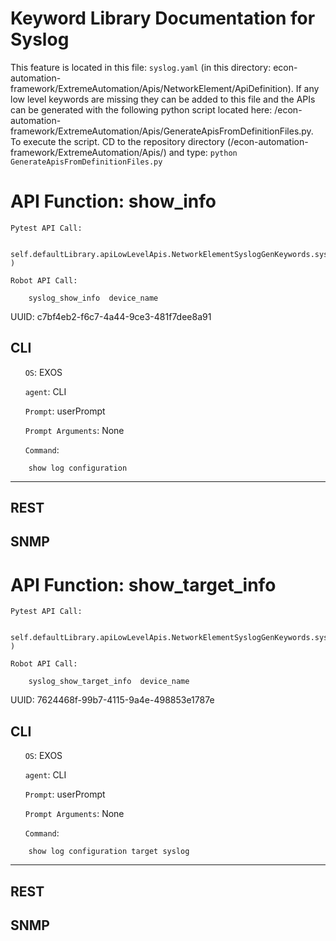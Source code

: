 # Keyword Library Documentation for Syslog
This feature is located in this file: `syslog.yaml` (in this directory: econ-automation-framework/ExtremeAutomation/Apis/NetworkElement/ApiDefinition). If any low level keywords are missing they can be added to this file and the APIs can be generated with the following python script located here: /econ-automation-framework/ExtremeAutomation/Apis/GenerateApisFromDefinitionFiles.py. To execute the script. CD to the repository directory (/econ-automation-framework/ExtremeAutomation/Apis/) and type: `python GenerateApisFromDefinitionFiles.py`

# API Function: show_info
	Pytest API Call: 

		self.defaultLibrary.apiLowLevelApis.NetworkElementSyslogGenKeywords.syslog_show_info(device_name )

	Robot API Call: 

		syslog_show_info  device_name  

UUID: c7bf4eb2-f6c7-4a44-9ce3-481f7dee8a91
## CLI
&nbsp;&nbsp;&nbsp;&nbsp;&nbsp;&nbsp;`OS`: EXOS

&nbsp;&nbsp;&nbsp;&nbsp;&nbsp;&nbsp;`agent`: CLI

&nbsp;&nbsp;&nbsp;&nbsp;&nbsp;&nbsp;`Prompt`: userPrompt

&nbsp;&nbsp;&nbsp;&nbsp;&nbsp;&nbsp;`Prompt Arguments`: None

&nbsp;&nbsp;&nbsp;&nbsp;&nbsp;&nbsp;`Command`:

		show log configuration

----------------------------------------------


## REST
## SNMP
# API Function: show_target_info
	Pytest API Call: 

		self.defaultLibrary.apiLowLevelApis.NetworkElementSyslogGenKeywords.syslog_show_target_info(device_name )

	Robot API Call: 

		syslog_show_target_info  device_name  

UUID: 7624468f-99b7-4115-9a4e-498853e1787e
## CLI
&nbsp;&nbsp;&nbsp;&nbsp;&nbsp;&nbsp;`OS`: EXOS

&nbsp;&nbsp;&nbsp;&nbsp;&nbsp;&nbsp;`agent`: CLI

&nbsp;&nbsp;&nbsp;&nbsp;&nbsp;&nbsp;`Prompt`: userPrompt

&nbsp;&nbsp;&nbsp;&nbsp;&nbsp;&nbsp;`Prompt Arguments`: None

&nbsp;&nbsp;&nbsp;&nbsp;&nbsp;&nbsp;`Command`:

		show log configuration target syslog

----------------------------------------------


## REST
## SNMP
